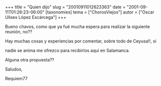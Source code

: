 +++
title = "Quien dijo"
slug = "20010911012623363"
date = "2001-09-11T01:26:23-06:00"
[taxonomies]
tema = ["ChorosViejos"]
autor = ["Oscar Ulises López Escárcega"]
+++

Bueno chavos, como que ya fué mucha espera para realizar la siguiente
reunión, no??

Hay muchas cosas y experiencias por comentar, sobre todo de Ceyusa!!, si

nadie se anima me ofrezco para recibirlos aquí en Salamanca.

Alguna otra propuesta??

Saludos,

Requiem77
